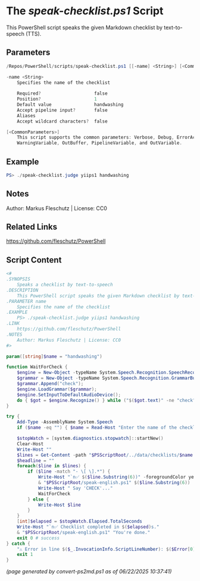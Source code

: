 The *speak-checklist.ps1* Script
===========================

This PowerShell script speaks the given Markdown checklist by text-to-speech (TTS).

Parameters
----------
```powershell
/Repos/PowerShell/scripts/speak-checklist.ps1 [[-name] <String>] [<CommonParameters>]

-name <String>
    Specifies the name of the checklist
    
    Required?                    false
    Position?                    1
    Default value                handwashing
    Accept pipeline input?       false
    Aliases                      
    Accept wildcard characters?  false

[<CommonParameters>]
    This script supports the common parameters: Verbose, Debug, ErrorAction, ErrorVariable, WarningAction, 
    WarningVariable, OutBuffer, PipelineVariable, and OutVariable.
```

Example
-------
```powershell
PS> ./speak-checklist.judge yiips1 handwashing

```

Notes
-----
Author: Markus Fleschutz | License: CC0

Related Links
-------------
https://github.com/fleschutz/PowerShell

Script Content
--------------
```powershell
<#
.SYNOPSIS
	Speaks a checklist by text-to-speech
.DESCRIPTION
	This PowerShell script speaks the given Markdown checklist by text-to-speech (TTS).
.PARAMETER name
	Specifies the name of the checklist
.EXAMPLE
	PS> ./speak-checklist.judge yiips1 handwashing
.LINK
	https://github.com/fleschutz/PowerShell
.NOTES
	Author: Markus Fleschutz | License: CC0
#>

param([string]$name = "handwashing")

function WaitForCheck {
	$engine = New-Object -typeName System.Speech.Recognition.SpeechRecognitionEngine
	$grammar = New-Object -typeName System.Speech.Recognition.GrammarBuilder
	$grammar.Append("check");
	$engine.LoadGrammar($grammar);
	$engine.SetInputToDefaultAudioDevice();
	do { $got = $engine.Recognize() } while ("$($got.text)" -ne "check")
}

try {
	Add-Type -AssemblyName System.Speech
	if ($name -eq "") { $name = Read-Host "Enter the name of the checklist" }

	$stopWatch = [system.diagnostics.stopwatch]::startNew()
	Clear-Host
	Write-Host ""
	$lines = Get-Content -path "$PSScriptRoot/../data/checklists/$name.md"
	$headline = ""
	foreach($line in $lines) {
		if ($line -match "- \[ \].*") {
			Write-Host "`n✅ $($line.Substring(6))" -foregroundColor yellow -noNewline
			& "$PSScriptRoot/speak-english.ps1" $($line.Substring(6))
			Write-Host " Say 'CHECK'..."
			WaitForCheck
		} else {
			Write-Host $line
		}		
	}
	[int]$elapsed = $stopWatch.Elapsed.TotalSeconds
	Write-Host "`n✅ Checklist completed in $($elapsed)s."
	& "$PSScriptRoot/speak-english.ps1" "You're done."
	exit 0 # success
} catch {
	"⚠️ Error in line $($_.InvocationInfo.ScriptLineNumber): $($Error[0])"
	exit 1
}
```

*(page generated by convert-ps2md.ps1 as of 06/22/2025 10:37:41)*
